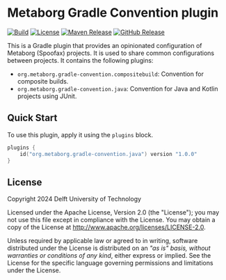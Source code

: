 # Metaborg Gradle Convention plugin
[![Build][github-build-badge]][github-build]
[![License][license-badge]][license]
[![Maven Release][maven-release-badge]][maven-release]
[![GitHub Release][github-release-badge]][github-release]

This is a Gradle plugin that provides an opinionated configuration of Metaborg (Spoofax) projects. It is used to share common configurations between projects. It contains the following plugins:

- `org.metaborg.gradle-convention.compositebuild`: Convention for composite builds.
- `org.metaborg.gradle-convention.java`: Convention for Java and Kotlin projects using JUnit.


## Quick Start
To use this plugin, apply it using the `plugins` block.

```kotlin
plugins {
    id("org.metaborg.gradle-convention.java") version "1.0.0"
}
```


## License
Copyright 2024 Delft University of Technology

Licensed under the Apache License, Version 2.0 (the "License"); you may not use this file except in compliance with the License. You may obtain a copy of the License at <http://www.apache.org/licenses/LICENSE-2.0>.

Unless required by applicable law or agreed to in writing, software distributed under the License is distributed on an _"as is" basis, without warranties or conditions of any kind_, either express or implied. See the License for the specific language governing permissions and limitations under the License.


[github-build-badge]: https://github.com/metaborg/metaborg-gradle-convention/actions/workflows/build.yml/badge.svg
[github-build]: https://github.com/metaborg/metaborg-gradle-convention/actions
[license-badge]: https://img.shields.io/github/license/metaborg/metaborg-gradle-convention
[license]: https://github.com/metaborg/metaborg-gradle-convention/blob/main/LICENSE
[maven-release-badge]: https://img.shields.io/maven-central/v/com.example/myapp
[maven-release]: https://mvnrepository.com/artifact/com.example/myapp
[github-release-badge]: https://img.shields.io/github/v/release/metaborg/metaborg-gradle-convention
[github-release]: https://github.com/metaborg/metaborg-gradle-convention/releases